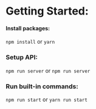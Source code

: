 # Getting Started:

#### Install packages:
`npm install` or `yarn`

### Setup API:
`npm run server` or `npm run server`

### Run built-in commands:
`npm run start` or `yarn run start`
